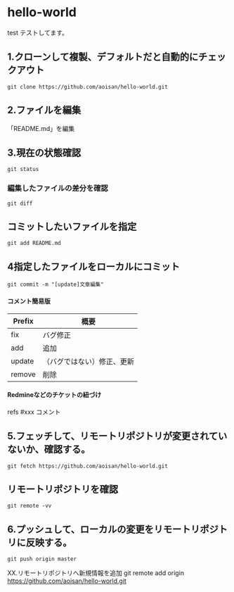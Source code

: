 hello-world
===========

test
テストしてます。
## 1.クローンして複製、デフォルトだと自動的にチェックアウト
    git clone https://github.com/aoisan/hello-world.git  

## 2.ファイルを編集
「README.md」を編集  

## 3.現在の状態確認
    git status  

### 編集したファイルの差分を確認
    git diff  

## コミットしたいファイルを指定
    git add README.md  

## 4指定したファイルをローカルにコミット
    git commit -m "[update]文章編集"  


#### コメント簡易版

Prefix  | 概要
------------- | -------------
fix  | バグ修正
add  | 追加
update  | （バグではない）修正、更新  
remove  | 削除

#### Redmineなどのチケットの紐づけ
refs #xxx コメント  


## 5.フェッチして、リモートリポジトリが変更されていないか、確認する。
    git fetch https://github.com/aoisan/hello-world.git  

## リモートリポジトリを確認
    git remote -vv  

## 6.プッシュして、ローカルの変更をリモートリポジトリに反映する。
    git push origin master  


XX.リモートリポジトリへ新規情報を追加
    git remote add origin https://github.com/aoisan/hello-world.git  


